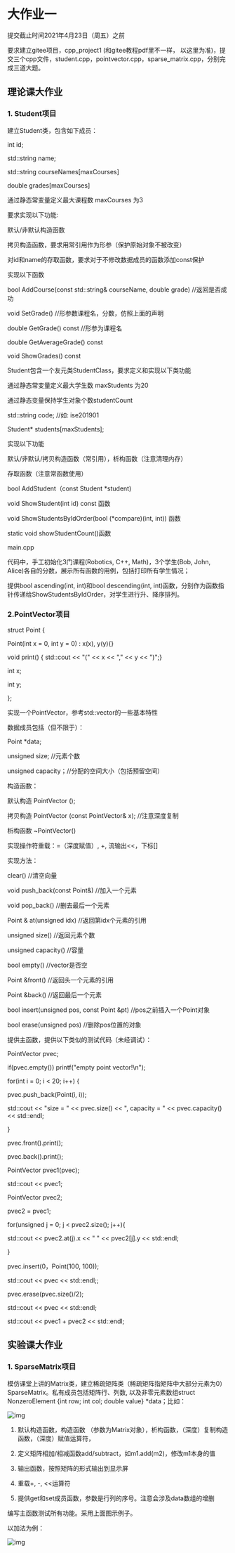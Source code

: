 # 大作业一

提交截止时间2021年4月23日（周五）之前

要求建立gitee项目，cpp_project1 (和gitee教程pdf里不一样， 以这里为准)，提交三个cpp文件，student.cpp，pointvector.cpp，sparse_matrix.cpp，分别完成三道大题。

 

## 理论课大作业

 

### **1.** Student项目

 

建立Student类，包含如下成员：

int id;

std::string name;

std::string courseNames[maxCourses]

double grades[maxCourses]

通过静态常变量定义最大课程数 maxCourses 为3



要求实现以下功能:

默认/非默认构造函数

拷贝构造函数，要求用常引用作为形参（保护原始对象不被改变）

对id和name的存取函数，要求对于不修改数据成员的函数添加const保护



实现以下函数

bool AddCourse(const std::string& courseName, double grade)  //返回是否成功

void SetGrade()      //形参数课程名，分数，仿照上面的声明

double GetGrade() const //形参为课程名

double GetAverageGrade() const

void ShowGrades() const



Student包含一个友元类StudentClass，要求定义和实现以下类功能

通过静态常变量定义最大学生数 maxStudents 为20

通过静态变量保持学生对象个数studentCount

 

std::string code;   //如: ise201901

Student* students[maxStudents];

 

实现以下功能

默认/非默认/拷贝构造函数（常引用），析构函数（注意清理内存）

存取函数（注意常函数使用）

bool AddStudent（const Student *student)

void ShowStudent(int id) const 函数

void ShowStudentsByIdOrder(bool (*compare)(int, int)) 函数

static void showStudentCount()函数

 

main.cpp

代码中，手工初始化3门课程(Robotics, C++, Math)，3个学生(Bob, John, Alice)各自的分数，展示所有函数的用例，包括打印所有学生情况；

提供bool ascending(int, int)和bool descending(int, int)函数，分别作为函数指针传递给ShowStudentsByIdOrder，对学生进行升、降序排列。

 

 

 

### 2.PointVector项目

 

struct Point {

Point(int x = 0, int y = 0) : x(x), y(y){}

void print() { std::cout << "(" << x << "," << y << ")";}

int x; 

int y;

};

实现一个PointVector，参考std::vector的一些基本特性

数据成员包括（但不限于）：

Point *data; 

unsigned size; //元素个数

unsigned capacity；//分配的空间大小（包括预留空间）

构造函数：

默认构造 PointVector ();

拷贝构造 PointVector (const PointVector& x); //注意深度复制

析构函数 ~PointVector()

实现操作符重载：=（深度赋值）, +, 流输出<<，下标[]

实现方法：

clear() //清空向量

void push_back(const Point&) //加入一个元素

void pop_back() //删去最后一个元素

Point & at(unsigned idx) //返回第idx个元素的引用

unsigned size() //返回元素个数

unsigned capacity() //容量

bool empty() //vector是否空

Point &front() //返回头一个元素的引用

Point &back() //返回最后一个元素

bool insert(unsigned pos, const Point &pt) //pos之前插入一个Point对象

bool erase(unsigned pos) //删除pos位置的对象

提供主函数，提供以下类似的测试代码（未经调试）：



PointVector pvec;

if(pvec.empty()) printf("empty point vector!\n");

for(int i = 0; i < 20; i++) {

pvec.push_back(Point(i, i));

std::cout << "size = " << pvec.size() << ", capacity = " << pvec.capacity() << std::endl;

}

pvec.front().print();

pvec.back().print();

PointVector pvec1(pvec);

std::cout << pvec1;

PointVector pvec2;

pvec2 = pvec1;

for(unsigned j = 0; j < pvec2.size(); j++){

std::cout << pvec2.at(j).x << " " << pvec2[j].y << std::endl;

}

pvec.insert(0，Point(100, 100));

std::cout << pvec << std::endl;;

pvec.erase(pvec.size()/2);

std::cout << pvec << std::endl;

std::cout << pvec1 + pvec2 << std::endl;



 

## 实验课大作业

 

### **1.** SparseMatrix项目

 

模仿课堂上讲的Matrix类，建立稀疏矩阵类（稀疏矩阵指矩阵中大部分元素为0）SparseMatrix。私有成员包括矩阵行、列数, 以及非零元素数组struct NonzeroElement {int row; int col; double value} *data；比如： 

![img](file:///C:\Users\User\AppData\Local\Temp\ksohtml12604\wps1.jpg) 

1. 默认构造函数，构造函数 （参数为Matrix对象），析构函数，（深度）复制构造函数，（深度）赋值运算符，

2. 定义矩阵相加/相减函数add/subtract，如m1.add(m2)，修改m1本身的值

3. 输出函数，按照矩阵的形式输出到显示屏

4. 重载+, -, <<运算符

5. 提供get和set成员函数，参数是行列的序号。注意会涉及data数组的增删

 

编写主函数测试所有功能。采用上面图示例子。

以加法为例：

![img](file:///C:\Users\User\AppData\Local\Temp\ksohtml12604\wps2.jpg) 
